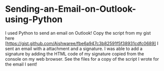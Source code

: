 # Sending-an-Email-on-Outlook-using-Python
I used Python to send an email on Outlook! Copy the script from my gist here [https://gist.github.com/Aishwaree/fbe6a947c3b82591f5f38931cdfc0689]
I sent an email with a attachment and a signature. I was able to add a signature by adding the HTML code of my signature copied from the console on my web browser. See the files for a copy of the script I wrote for the email I sent!

